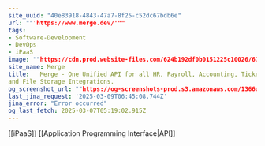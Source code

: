 ```yaml
---
site_uuid: "40e83918-4843-47a7-8f25-c52dc67bdb6e"
url: ""'https://www.merge.dev/'""
tags:
- Software-Development
- DevOps
- iPaaS
image: ""https://cdn.prod.website-files.com/624b192df0b0151225c10026/6759c3a56fe3f00504d7b0f3_merge%20meta_tiny.png""
site_name: Merge
title:   Merge - One Unified API for all HR, Payroll, Accounting, Ticketing, CRM, ATS,
and File Storage Integrations.
og_screenshot_url: ""https://og-screenshots-prod.s3.amazonaws.com/1366x768/80/false/d45ca9e62539500329156739cb2f70f3ea55ac851e2a9b3a3b5d372e8e84b33d.jpeg""
last_jina_request: '2025-03-09T06:45:08.744Z'
jina_error: "Error occurred"
og_last_fetch: 2025-03-07T05:19:02.915Z
---
```

[[iPaaS]] [[Application Programming Interface|API]] 
